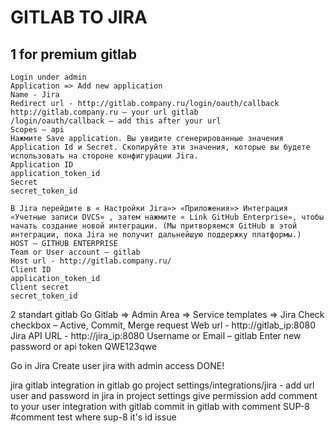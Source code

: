 # GITLAB TO JIRA

## 1 for premium gitlab
```
Login under admin
Application => Add new application
Name - Jira
Redirect url - http://gitlab.company.ru/login/oauth/callback
http://gitlab.company.ru – your url gitlab
/login/oauth/callback – add this after your url
Scopes – api
Нажмите Save application. Вы увидите сгенерированные значения Application Id и Secret. Скопируйте эти значения, которые вы будете использовать на стороне конфигурации Jira.
Application ID
application_token_id
Secret
secret_token_id

В Jira перейдите в « Настройки Jira»> «Приложения»> Интеграция «Учетные записи DVCS» , затем нажмите « Link GitHub Enterprise», чтобы начать создание новой интеграции. (Мы притворяемся GitHub в этой интеграции, пока Jira не получит дальнейшую поддержку платформы.)
HOST – GITHUB ENTERPRISE
Team or User account – gitlab
Host url - http://gitlab.company.ru/
Client ID 
application_token_id
Client secret 
secret_token_id
```
2 standart gitlab
Go Gitlab => Admin Area => Service templates => Jira
Check checkbox – Active, Commit, Merge request
Web url - http://gitlab_ip:8080
Jira API URL - http://jira_ip:8080
Username or Email – gitlab
Enter new password or api token QWE123qwe

Go in Jira
Create user jira with admin access
DONE!

jira gitlab integration
in gitlab go project settings/integrations/jira - add url user and password
in jira in project settings give permission add comment to your user integration with gitlab
commit in gitlab with comment SUP-8 #comment test where sup-8 it's id issue
```